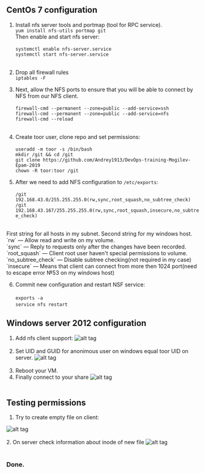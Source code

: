 ## CentOs 7 configuration
1. Install nfs server tools and portmap (tool for RPC service).</br>
  `yum install nfs-utils portmap git`</br>
Then enable and start nfs server:</br></br>
`systemctl enable nfs-server.service`</br>
`systemctl start nfs-server.service`</br></br>
2. Drop all firewall rules</br>
`iptables -F`
3. Next, allow the NFS ports to ensure that you will be able to connect by NFS from our NFS client.</br></br>
`firewall-cmd --permanent --zone=public --add-service=ssh`</br>
`firewall-cmd --permanent --zone=public --add-service=nfs`</br>
`firewall-cmd --reload`</br></br>

4. Create toor user, clone repo and set permissions:</br></br>
`useradd -m toor -s /bin/bash`</br>
`mkdir /git && cd /git`</br>
`git clone https://github.com/Andrey1913/DevOps-training-Mogilev-Epam-2019`</br>
`chown -R toor:toor /git`</br>

5. After we need to add NFS configuration to `/etc/exports`:</br></br>
`/git 192.168.43.0/255.255.255.0(rw,sync,root_squash,no_subtree_check)`</br>
`/git 192.168.43.167/255.255.255.0(rw,sync,root_squash,insecure,no_subtree_check)`</br>
</br>
First string for all hosts in my subnet. Second string for my windows host.</br>
`rw` — Allow read and write on my volume.</br>
`sync` — Reply to requests only after the changes have been recorded.</br>
`root_squash` — Client root user haven't special permissions to volume.</br>
`no_subtree_check` — Disable subtree checking(not required in my case)</br>
`insecure` — Means that client can connect from more then 1024 port(need to escape error №53 on my windows host)</br>

6. Commit new configuration and restart NSF service:</br></br>
`exports -a`</br>
`service nfs restart`</br>

## Windows server 2012 configuration

1. Add nfs client support:
![alt tag](https://pp.userapi.com/c847218/v847218782/1899fa/3U5MmrFUJIo.jpg)</br></br>
2. Set UID and GUID for anonimous user on windows equal toor UID on server.
![alt tag](https://pp.userapi.com/c845522/v845522782/18d408/6V9HMebThOM.jpg)</br></br>
3. Reboot your VM.</br>
4. Finally connect to your share
![alt tag](https://pp.userapi.com/c846021/v846021782/184858/ya6eAjy6f1s.jpg)</br></br>

## Testing permissions
1. Try to create empty file on client:

![alt tag](https://pp.userapi.com/c846021/v846021453/184d9f/60Lx8TGrpGU.jpg)</br></br>
2. On server check information about inode of new file
![alt tag](https://pp.userapi.com/c851324/v851324254/9f27e/0IGrs-NC8QA.jpg)</br></br>

### Done.
